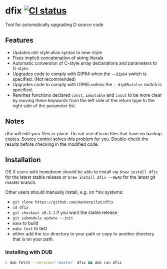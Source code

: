 # dfix [![CI status](https://travis-ci.org/dlang-community/dfix.svg?branch=master)](https://travis-ci.org/dlang-community/fix/)

Tool for automatically upgrading D source code

## Features

* Updates old-style alias syntax to new-style
* Fixes implicit concatenation of string literals
* Automatic conversion of C-style array declarations and parameters to D-style.
* Upgrades code to comply with DIP64 when the ```--dip64``` switch is specified. (Not recommended)
* Upgrades code to comply with DIP65 unless the ```--dip65=false``` switch is specified.
* Rewrites functions declared ```const```, ```immutable``` and ```inout``` to be more clear by moving these keywords from the left side of the return type to the right side of the parameter list.

## Notes

dfix will edit your files in-place. Do not use dfix on files that have no
backup copies. Source control solves this problem for you. Double-check the
results before checking in the modified code.

## Installation

OS X users with homebrew should be able to install via ```brew install dfix``` for the latest stable release or ```brew install dfix --HEAD``` for the latest git master branch.

Other users should manually install, e.g. on *nix systems:
* ```git clone https://github.com/Hackerpilot/dfix```
* ```cd dfix```
* ```git checkout v0.3.1``` if you want the stable release
* ```git submodule update --init```
* ```make``` to build
* ```make test``` to test
* either add the ```bin``` directory to your path or copy to another directory that is on your path.

### Installing with DUB

```sh
> dub fetch --version='~master' dfix && dub run dfix
```
